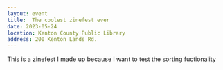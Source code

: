 ```yaml
---
layout: event
title:  The coolest zinefest ever
date: 2023-05-24
location: Kenton County Public Library
address: 200 Kenton Lands Rd.
---
```


This is a zinefest I made up because i want to test the sorting fuctionality
